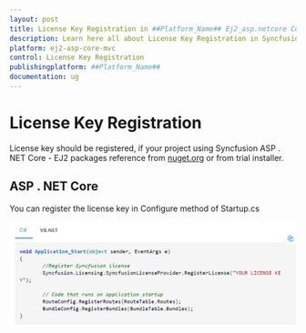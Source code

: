 ```yaml
---
layout: post
title: License Key Registration in ##Platform_Name## Ej2_asp.netcore Component
description: Learn here all about License Key Registration in Syncfusion ##Platform_Name## Ej2_asp.netcore component and more.
platform: ej2-asp-core-mvc
control: License Key Registration
publishingplatform: ##Platform_Name##
documentation: ug
---
```


# License Key Registration

License key should be registered, if your project using Syncfusion ASP . NET Core - EJ2 packages reference from [nuget.org](https://www.nuget.org/packages?q=syncfusion) or from trial installer.

## ASP . NET Core

You can register the license key in Configure method of Startup.cs

![License Key Register](images\key-register.png)